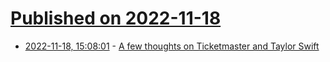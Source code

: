 # [Published on 2022-11-18](index.md)

* [2022-11-18, 15:08:01](https://news.ycombinator.com/item?id=33655762) - [A few thoughts on Ticketmaster and Taylor Swift](https://twitter.com/soundboy/status/1593549611431493632)
